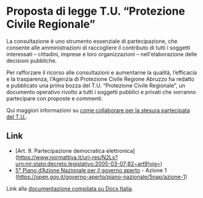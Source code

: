 Proposta di legge T.U. “Protezione Civile Regionale”
===================

La consultazione è uno strumento essenziale di partecipazione, che consente alle amministrazioni di raccogliere il contributo di tutti i soggetti interessati – cittadini, imprese e loro organizzazioni – nell'elaborazione delle decisioni pubbliche.

Per rafforzare il ricorso alle consultazioni e aumentarne la qualità, l’efficacia e la trasparenza, l'Agenzia di Protezione Civile Regione Abruzzo ha redatto e pubblicato una prima bozza del T.U. “Protezione Civile Regionale”, un documento operativo rivolto a tutti i soggetti pubblici e privati che vorranno partecipare con proposte e commenti.

Qui maggiori informazioni su [come collaborare per la stesura partecipata del T.U.](https://github.com/apcabruzzo/tupc-docs/wiki).

Link
----
 - [Art. 9. Partecipazione democratica elettronica] (https://www.normattiva.it/uri-res/N2Ls?urn:nir:stato:decreto.legislativo:2005-03-07;82~art9!vig=)
 - [5° Piano d’Azione Nazionale per il governo aperto](https://open.gov.it/governo-aperto/piano-nazionale/5nap) - Azione 1 (https://open.gov.it/governo-aperto/piano-nazionale/5nap/azione-1)

Link alla [documentazione compilata su Docs Italia]().

